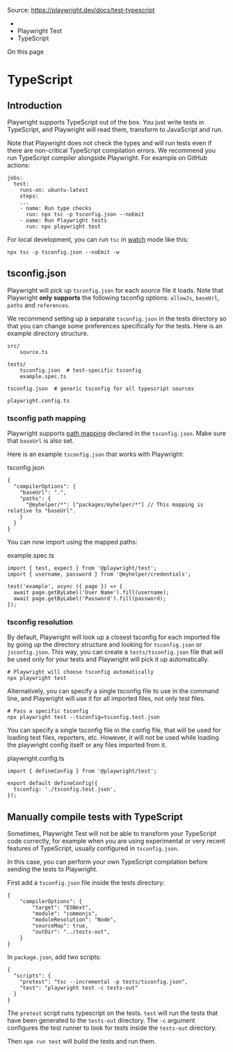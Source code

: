 Source: https://playwright.dev/docs/test-typescript

  * [](/)
  * Playwright Test
  * TypeScript



On this page

# TypeScript

## Introduction​

Playwright supports TypeScript out of the box. You just write tests in TypeScript, and Playwright will read them, transform to JavaScript and run.

Note that Playwright does not check the types and will run tests even if there are non-critical TypeScript compilation errors. We recommend you run TypeScript compiler alongside Playwright. For example on GitHub actions:
    
    
    jobs:  
      test:  
        runs-on: ubuntu-latest  
        steps:  
        ...  
        - name: Run type checks  
          run: npx tsc -p tsconfig.json --noEmit  
        - name: Run Playwright tests  
          run: npx playwright test  
    

For local development, you can run `tsc` in [watch](https://www.typescriptlang.org/docs/handbook/configuring-watch.html) mode like this:
    
    
    npx tsc -p tsconfig.json --noEmit -w  
    

## tsconfig.json​

Playwright will pick up `tsconfig.json` for each source file it loads. Note that Playwright **only supports** the following tsconfig options: `allowJs`, `baseUrl`, `paths` and `references`.

We recommend setting up a separate `tsconfig.json` in the tests directory so that you can change some preferences specifically for the tests. Here is an example directory structure.
    
    
    src/  
        source.ts  
      
    tests/  
        tsconfig.json  # test-specific tsconfig  
        example.spec.ts  
      
    tsconfig.json  # generic tsconfig for all typescript sources  
      
    playwright.config.ts  
    

### tsconfig path mapping​

Playwright supports [path mapping](https://www.typescriptlang.org/docs/handbook/module-resolution.html#path-mapping) declared in the `tsconfig.json`. Make sure that `baseUrl` is also set.

Here is an example `tsconfig.json` that works with Playwright:

tsconfig.json
    
    
    {  
      "compilerOptions": {  
        "baseUrl": ".",  
        "paths": {  
          "@myhelper/*": ["packages/myhelper/*"] // This mapping is relative to "baseUrl".  
        }  
      }  
    }  
    

You can now import using the mapped paths:

example.spec.ts
    
    
    import { test, expect } from '@playwright/test';  
    import { username, password } from '@myhelper/credentials';  
      
    test('example', async ({ page }) => {  
      await page.getByLabel('User Name').fill(username);  
      await page.getByLabel('Password').fill(password);  
    });  
    

### tsconfig resolution​

By default, Playwright will look up a closest tsconfig for each imported file by going up the directory structure and looking for `tsconfig.json` or `jsconfig.json`. This way, you can create a `tests/tsconfig.json` file that will be used only for your tests and Playwright will pick it up automatically.
    
    
    # Playwright will choose tsconfig automatically  
    npx playwright test  
    

Alternatively, you can specify a single tsconfig file to use in the command line, and Playwright will use it for all imported files, not only test files.
    
    
    # Pass a specific tsconfig  
    npx playwright test --tsconfig=tsconfig.test.json  
    

You can specify a single tsconfig file in the config file, that will be used for loading test files, reporters, etc. However, it will not be used while loading the playwright config itself or any files imported from it.

playwright.config.ts
    
    
    import { defineConfig } from '@playwright/test';  
      
    export default defineConfig({  
      tsconfig: './tsconfig.test.json',  
    });  
    

## Manually compile tests with TypeScript​

Sometimes, Playwright Test will not be able to transform your TypeScript code correctly, for example when you are using experimental or very recent features of TypeScript, usually configured in `tsconfig.json`.

In this case, you can perform your own TypeScript compilation before sending the tests to Playwright.

First add a `tsconfig.json` file inside the tests directory:
    
    
    {  
        "compilerOptions": {  
            "target": "ESNext",  
            "module": "commonjs",  
            "moduleResolution": "Node",  
            "sourceMap": true,  
            "outDir": "../tests-out",  
        }  
    }  
    

In `package.json`, add two scripts:
    
    
    {  
      "scripts": {  
        "pretest": "tsc --incremental -p tests/tsconfig.json",  
        "test": "playwright test -c tests-out"  
      }  
    }  
    

The `pretest` script runs typescript on the tests. `test` will run the tests that have been generated to the `tests-out` directory. The `-c` argument configures the test runner to look for tests inside the `tests-out` directory.

Then `npm run test` will build the tests and run them.
